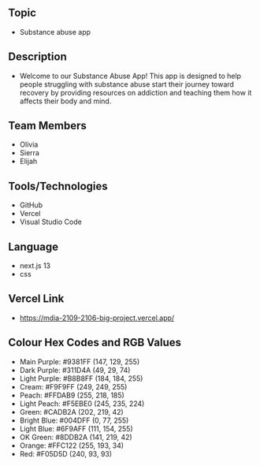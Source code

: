 ## Topic
- Substance abuse app

## Description 
- Welcome to our Substance Abuse App! This app is designed to help people struggling with substance abuse start their journey toward recovery by providing resources on addiction and teaching them how it affects their body and mind.

## Team Members
- Olivia
- Sierra
- Elijah

 ## Tools/Technologies
 - GitHub
 - Vercel
 - Visual Studio Code
 
 ## Language 
 - next.js 13
 - css
 
## Vercel Link
- https://mdia-2109-2106-big-project.vercel.app/

## Colour Hex Codes and RGB Values
- Main  Purple: #9381FF (147, 129, 255)
- Dark Purple: #311D4A (49, 29, 74)
- Light Purple: #B8B8FF (184, 184, 255)
- Cream: #F9F9FF (249, 249, 255)
- Peach: #FFDAB9 (255, 218, 185)
- Light Peach: #F5EBE0 (245, 235, 224)
- Green: #CADB2A (202, 219, 42)
- Bright Blue: #004DFF (0, 77, 255)
- Light Blue: #6F9AFF (111, 154, 255)
- OK Green: #8DDB2A (141, 219, 42)
- Orange: #FFC122 (255, 193, 34)
- Red: #F05D5D (240, 93, 93)